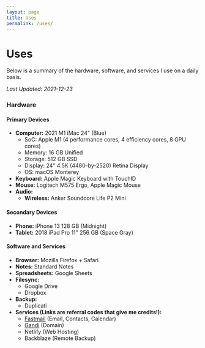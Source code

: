 ```yaml
---
layout: page
title: Uses
permalink: /uses/
---
```

# Uses

Below is a summary of the hardware, software, and services I use on a daily basis. 

*Last Updated: 2021-12-23*

### Hardware

<!--<figure style="width:500px">
 <a href="/images/uses_setup.jpg"><img src="/images/uses_setup_small.jpg" alt="My battlestation!"></a>
  <figcaption>My battlestation (photo is not up to date)</figcaption>
</figure>-->


#### Primary Devices
* **Computer:** 2021 M1 iMac 24" (Blue)
	+ SoC: Apple M1 (4 performance cores, 4 efficiency cores, 8 GPU cores)
	+ Memory: 16 GB Unified 
	+ Storage: 512 GB SSD
	+ Display: 24" 4.5K (4480-by-2520) Retina Display
	+ OS: macOS Monterey
* **Keyboard:** Apple Magic Keyboard with TouchID
* **Mouse:** Logitech M575 Ergo, Apple Magic Mouse
* **Audio:**
	+ **Wireless:** Anker Soundcore Life P2 Mini

#### Secondary Devices

* **Phone:** iPhone 13 128 GB (Midnight)
* **Tablet:** 2018 iPad Pro 11" 256 GB (Space Gray)

#### Software and Services

* **Browser:** Mozilla Firefox + Safari
* **Notes:** Standard Notes
* **Spreadsheets:**  Google Sheets
* **Filesync:** 
	+ Google Drive
	+ Dropbox
* **Backup:**
	+ Duplicati
* **Services (Links are referral codes that give me credits!):**
	+ [Fastmail](https://ref.fm/u24999624) (Email, Contacts, Calendar)
	+ [Gandi](https://gandi.link/f/c862dae1) (Domain)
	+ Netlify (Web Hosting)
	+ Backblaze (Remote Backup)
